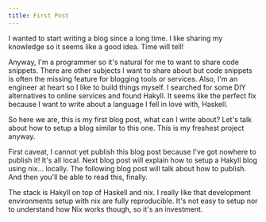 ```yaml
---
title: First Post
---
```


I wanted to start writing a blog since a long time. I like sharing my
knowledge so it seems like a good idea. Time will tell!

Anyway, I'm a programmer so it's natural for me to want to share code
snippets. There are other subjects I want to share about but code
snippets is often the missing feature for blogging tools or services.
Also, I'm an engineer at heart so I like to build things myself. I
searched for some DIY alternatives to online services and found
Hakyll. It seems like the perfect fix because I want to write about a
language I fell in love with, Haskell.

So here we are, this is my first blog post, what can I write about?
Let's talk about how to setup a blog similar to this one. This is my
freshest project anyway.

First caveat, I cannot yet publish this blog post because I've got
nowhere to publish it! It's all local. Next blog post will explain how
to setup a Hakyll blog using nix... locally. The following blog post
will talk about how to publish. And then you'll be able to read this,
finally.

The stack is Hakyll on top of Haskell and nix. I really like that
development environments setup with nix are fully reproducible. It's
not easy to setup nor to understand how Nix works though, so it's an
investment.
